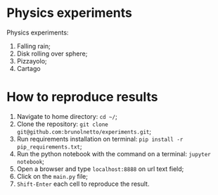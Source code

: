 # Physics experiments

Physics experiments:
  1) Falling rain;
  2) Disk rolling over sphere;
  3) Pizzayolo;
  4) Cartago

# How to reproduce results

1) Navigate to home directory: ```cd ~/```;
2) Clone the repository: ```git clone git@github.com:brunolnetto/experiments.git```;
3) Run requirements installation on terminal: ```pip install -r pip_requirements.txt```;
4) Run the python notebook with the command on a terminal: ```jupyter notebook```;
5) Open a browser and type ```localhost:8888``` on url text field;
6) Click on the ```main.py``` file;
7) ```Shift-Enter``` each cell to reproduce the result.
